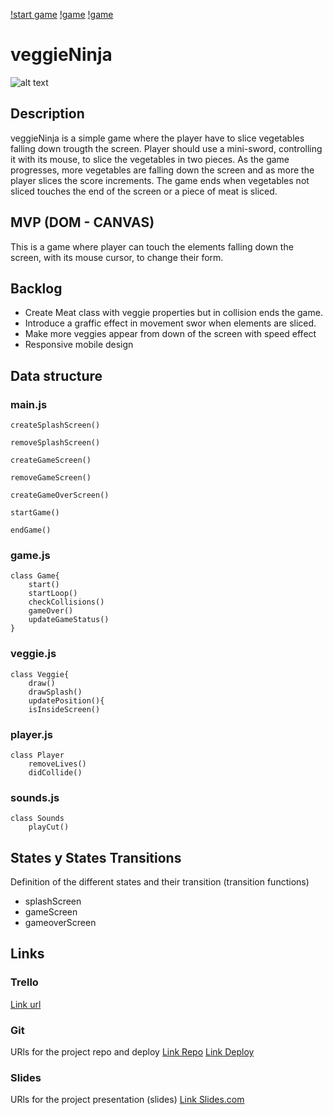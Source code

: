 [!start game](https://res.cloudinary.com/dltwds8yr/image/upload/v1619905733/Screenshot_2021-05-01_at_23.35.47_bgyg0b.png)
[!game](https://res.cloudinary.com/dltwds8yr/image/upload/v1619907162/Screenshot_2021-05-02_at_00.12.19_fhsbyq.png)
[!game](https://res.cloudinary.com/dltwds8yr/image/upload/v1619907162/Screenshot_2021-05-02_at_00.12.02_ejo3wk.png)

# veggieNinja

![alt text](http://url/to/img.png)

## Description
veggieNinja is a simple game where the player have to slice vegetables falling down trougth the screen. Player should use a mini-sword, controlling it with its mouse, to slice the vegetables in two pieces. As the game progresses, more vegetables are falling down the screen and as more the player slices the score increments. The game ends when vegetables not sliced touches the end of the screen or a piece of meat is sliced.


## MVP (DOM - CANVAS)
This is a game where player can touch the elements falling down the screen, with its mouse cursor, to change their form.


## Backlog

* Create Meat class with veggie properties but in collision ends the game.
* Introduce a graffic effect in movement swor when elements are sliced.
* Make more veggies appear from down of the screen with speed effect
* Responsive mobile design


## Data structure

### main.js

```
createSplashScreen()

removeSplashScreen()

createGameScreen()

removeGameScreen()

createGameOverScreen()

startGame()

endGame()
```
### game.js
```
class Game{
    start()
    startLoop()
    checkCollisions()
    gameOver()
    updateGameStatus()
}
```
### veggie.js
```
class Veggie{
    draw()
    drawSplash()
    updatePosition(){
    isInsideScreen()
```
### player.js
```
class Player
    removeLives()
    didCollide()
```
### sounds.js
```
class Sounds
    playCut()
```


## States y States Transitions
Definition of the different states and their transition (transition functions)

- splashScreen
- gameScreen
- gameoverScreen


## Links


### Trello
[Link url](https://trello.com/b/YUrxg95V/m1-project)


### Git
URls for the project repo and deploy
[Link Repo](https://github.com/TaiaMakh/M1-veggiNinja)
[Link Deploy](https://taiamakh.github.io/M1-veggiNinja/)


### Slides
URls for the project presentation (slides)
[Link Slides.com](http://slides.com)